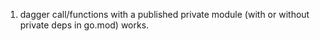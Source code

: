 1. dagger call/functions with a published private module (with or without private deps in go.mod) works.
